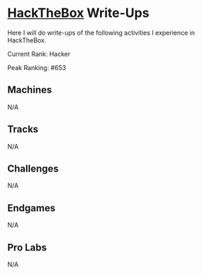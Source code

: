 # [HackTheBox](https://www.hackthebox.eu/) Write-Ups

Here I will do write-ups of the following activities I experience in HackTheBox.

Current Rank: Hacker

Peak Ranking: #653

## Machines

N/A

## Tracks

N/A

## Challenges

N/A

## Endgames

N/A

## Pro Labs

N/A
